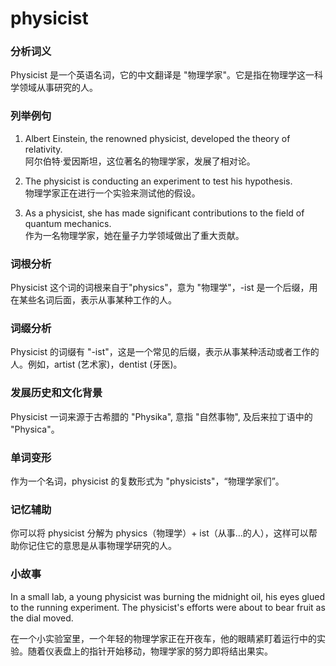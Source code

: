 # physicist

### 分析词义

  

Physicist 是一个英语名词，它的中文翻译是 "物理学家"。它是指在物理学这一科学领域从事研究的人。

  

### 列举例句

  

1.  Albert Einstein, the renowned physicist, developed the theory of relativity.  
    阿尔伯特·爱因斯坦，这位著名的物理学家，发展了相对论。
    
      
    
2.  The physicist is conducting an experiment to test his hypothesis.  
    物理学家正在进行一个实验来测试他的假设。
    
      
    
3.  As a physicist, she has made significant contributions to the field of quantum mechanics.  
    作为一名物理学家，她在量子力学领域做出了重大贡献。
    
      
    

  

### 词根分析

  

Physicist 这个词的词根来自于"physics"，意为 "物理学"，-ist 是一个后缀，用在某些名词后面，表示从事某种工作的人。

  

### 词缀分析

  

Physicist 的词缀有 "-ist"，这是一个常见的后缀，表示从事某种活动或者工作的人。例如，artist (艺术家)，dentist (牙医)。

  

### 发展历史和文化背景

  

Physicist 一词来源于古希腊的 "Physika", 意指 "自然事物", 及后来拉丁语中的 "Physica"。

  

### 单词变形

  

作为一个名词，physicist 的复数形式为 "physicists"，“物理学家们”。

  

### 记忆辅助

  

你可以将 physicist 分解为 physics（物理学）+ ist（从事…的人），这样可以帮助你记住它的意思是从事物理学研究的人。

  

### 小故事

  

In a small lab, a young physicist was burning the midnight oil, his eyes glued to the running experiment. The physicist's efforts were about to bear fruit as the dial moved.

  

在一个小实验室里，一个年轻的物理学家正在开夜车，他的眼睛紧盯着运行中的实验。随着仪表盘上的指针开始移动，物理学家的努力即将结出果实。
